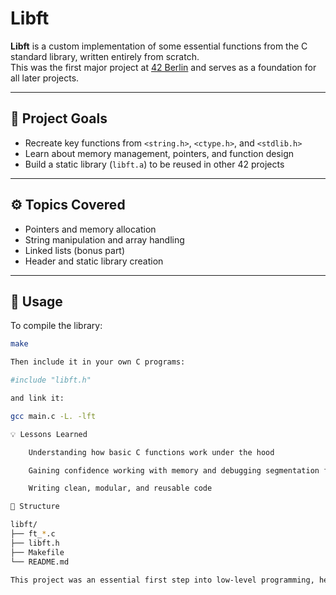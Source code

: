 # Libft

**Libft** is a custom implementation of some essential functions from the C standard library, written entirely from scratch.  
This was the first major project at [42 Berlin](https://42berlin.de) and serves as a foundation for all later projects.

---

## 🧠 Project Goals

- Recreate key functions from `<string.h>`, `<ctype.h>`, and `<stdlib.h>`  
- Learn about memory management, pointers, and function design  
- Build a static library (`libft.a`) to be reused in other 42 projects  

---

## ⚙️ Topics Covered

- Pointers and memory allocation  
- String manipulation and array handling  
- Linked lists (bonus part)  
- Header and static library creation  

---

## 🧰 Usage

To compile the library:
```bash
make

Then include it in your own C programs:

#include "libft.h"

and link it:

gcc main.c -L. -lft

💡 Lessons Learned

    Understanding how basic C functions work under the hood

    Gaining confidence working with memory and debugging segmentation faults

    Writing clean, modular, and reusable code

📁 Structure

libft/
├── ft_*.c
├── libft.h
├── Makefile
└── README.md

This project was an essential first step into low-level programming, helping me understand what really happens behind higher-level abstractions.
